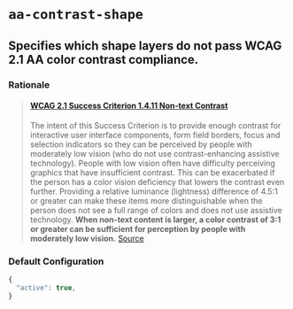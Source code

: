 # ```aa-contrast-shape```

## Specifies which shape layers do not pass WCAG 2.1 AA color contrast compliance.

### Rationale
>#### [WCAG 2.1 Success Criterion 1.4.11 Non-text Contrast](https://www.w3.org/TR/WCAG21/#non-text-contrast)
> The intent of this Success Criterion is to provide enough contrast for interactive user interface components, form field borders, focus and selection indicators so they can be perceived by people with moderately low vision (who do not use contrast-enhancing assistive technology). People with low vision often have difficulty perceiving graphics that have insufficient contrast. This can be exacerbated if the person has a color vision deficiency that lowers the contrast even further. Providing a relative luminance (lightness) difference of 4.5:1 or greater can make these items more distinguishable when the person does not see a full range of colors and does not use assistive technology. **When non-text content is larger, a color contrast of 3:1 or greater can be sufficient for perception by people with moderately low vision.** [Source](https://www.w3.org/WAI/GL/low-vision-a11y-tf/wiki/Justification) 

### Default Configuration

```js
{
  "active": true,
}
```

